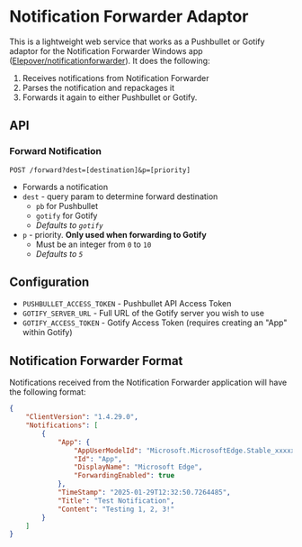 # Notification Forwarder Adaptor
This is a lightweight web service that works as a Pushbullet or Gotify adaptor for the Notification Forwarder Windows app ([Elepover/notificationforwarder](https://github.com/Elepover/notificationforwarder)). It does the following:

1. Receives notifications from Notification Forwarder
1. Parses the notification and repackages it
1. Forwards it again to either Pushbullet or Gotify.

## API

### Forward Notification
`POST /forward?dest=[destination]&p=[priority]`
- Forwards a notification
- `dest` - query param to determine forward destination
   - `pb` for Pushbullet
   - `gotify` for Gotify
   - _Defaults to `gotify`_
- `p` - priority. **Only used when forwarding to Gotify**
   - Must be an integer from `0` to `10`
   - _Defaults to `5`_

## Configuration

- `PUSHBULLET_ACCESS_TOKEN` - Pushbullet API Access Token
- `GOTIFY_SERVER_URL` - Full URL of the Gotify server you wish to use
- `GOTIFY_ACCESS_TOKEN` - Gotify Access Token (requires creating an "App" within Gotify)

## Notification Forwarder Format
Notifications received from the Notification Forwarder application will have the following format:

```json
{
    "ClientVersion": "1.4.29.0",
    "Notifications": [
        {
            "App": {
                "AppUserModelId": "Microsoft.MicrosoftEdge.Stable_xxxxxx!App",
                "Id": "App",
                "DisplayName": "Microsoft Edge",
                "ForwardingEnabled": true
            },
            "TimeStamp": "2025-01-29T12:32:50.7264485",
            "Title": "Test Notification", 
            "Content": "Testing 1, 2, 3!"
        }
    ]
}
```
